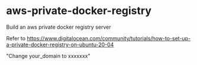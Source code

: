 # aws-private-docker-registry
Build an aws private docker registry server

Refer to https://www.digitalocean.com/community/tutorials/how-to-set-up-a-private-docker-registry-on-ubuntu-20-04


"Change your_domain to xxxxxxx"
